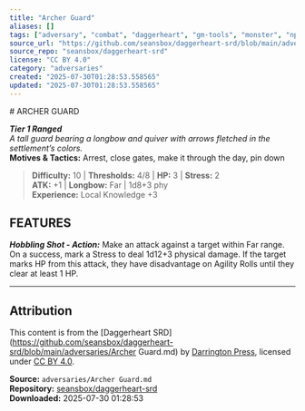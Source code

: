 ```yaml
---
title: "Archer Guard"
aliases: []
tags: ["adversary", "combat", "daggerheart", "gm-tools", "monster", "npc", "reference", "srd", "ttrpg"]
source_url: "https://github.com/seansbox/daggerheart-srd/blob/main/adversaries/Archer Guard.md"
source_repo: "seansbox/daggerheart-srd"
license: "CC BY 4.0"
category: "adversaries"
created: "2025-07-30T01:28:53.558565"
updated: "2025-07-30T01:28:53.558565"
---
```


﻿# ARCHER GUARD

***Tier 1 Ranged***  
*A tall guard bearing a longbow and quiver with arrows fletched in the settlement’s colors.*  
**Motives & Tactics:** Arrest, close gates, make it through the day, pin down

> **Difficulty:** 10 | **Thresholds:** 4/8 | **HP:** 3 | **Stress:** 2  
> **ATK:** +1 | **Longbow:** Far | 1d8+3 phy  
> **Experience:** Local Knowledge +3

## FEATURES

***Hobbling Shot - Action:*** Make an attack against a target within Far range. On a success, mark a Stress to deal 1d12+3 physical damage. If the target marks HP from this attack, they have disadvantage on Agility Rolls until they clear at least 1 HP.

---

## Attribution

This content is from the [Daggerheart SRD](https://github.com/seansbox/daggerheart-srd/blob/main/adversaries/Archer Guard.md) by [Darrington Press](https://darringtonpress.com/), licensed under [CC BY 4.0](https://creativecommons.org/licenses/by/4.0/).

**Source:** `adversaries/Archer Guard.md`  
**Repository:** [seansbox/daggerheart-srd](https://github.com/seansbox/daggerheart-srd)  
**Downloaded:** 2025-07-30 01:28:53

